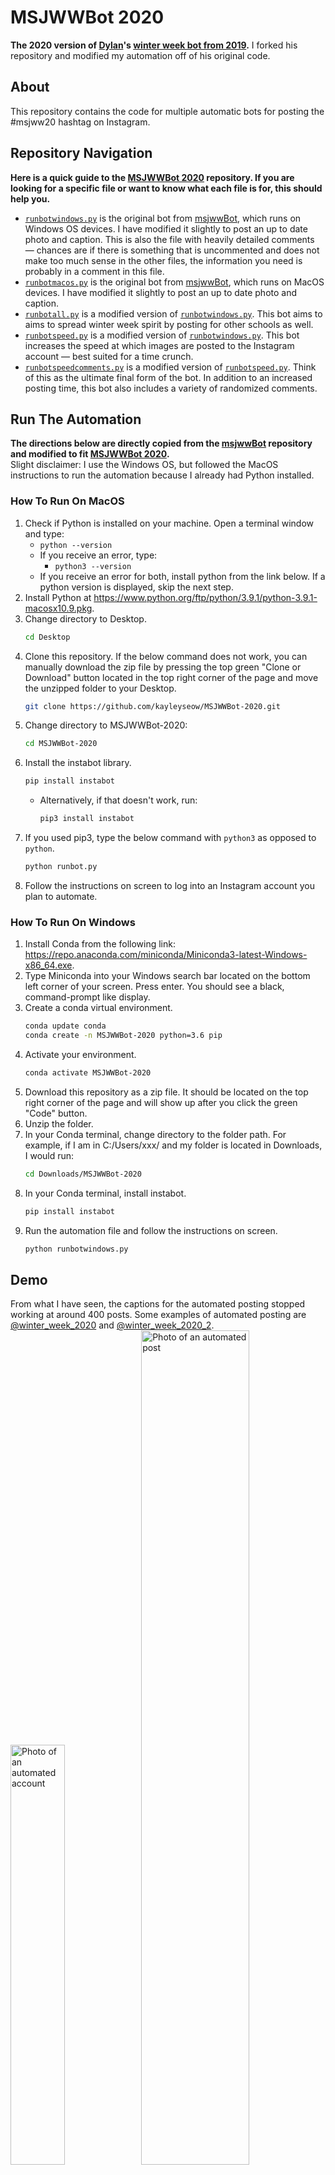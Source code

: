 # MSJWWBot 2020  
**The 2020 version of [Dylan](https://github.com/Dylan102938)'s [winter week bot from 2019](https://github.com/Dylan102938/msjwwBot).** I forked his repository and modified my automation off of his original code.  

## About
This repository contains the code for multiple automatic bots for posting the #msjww20 hashtag on Instagram.

## Repository Navigation
**Here is a quick guide to the [MSJWWBot 2020](https://github.com/kayleyseow/MSJWWBot-2020) repository. If you are looking for a specific file or want to know what each file is for, this should help you.**
- [```runbotwindows.py```](https://github.com/kayleyseow/MSJWWBot-2020/blob/master/runbotwindows.py) is the original bot from [msjwwBot](https://github.com/Dylan102938/msjwwBot), which runs on Windows OS devices. I have modified it slightly to post an up to date photo and caption. This is also the file with heavily detailed comments — chances are if there is something that is uncommented and does not make too much sense in the other files, the information you need is probably in a comment in this file.
- [```runbotmacos.py```](https://github.com/kayleyseow/MSJWWBot-2020/blob/master/runbotmacos.py) is the original bot from [msjwwBot](https://github.com/Dylan102938/msjwwBot), which runs on MacOS devices. I have modified it slightly to post an up to date photo and caption.
- [```runbotall.py```](https://github.com/kayleyseow/MSJWWBot-2020/blob/master/runbotall.py) is a modified version of [```runbotwindows.py```](https://github.com/kayleyseow/MSJWWBot-2020/blob/master/runbotwindows.py). This bot aims to aims to spread winter week spirit by posting for other schools as well. 
- [```runbotspeed.py```](https://github.com/kayleyseow/MSJWWBot-2020/blob/master/runbotspeed.py) is a modified version of [```runbotwindows.py```](https://github.com/kayleyseow/MSJWWBot-2020/blob/master/runbotwindows.py). This bot increases the speed at which images are posted to the Instagram account — best suited for a time crunch.
- [```runbotspeedcomments.py```](https://github.com/kayleyseow/MSJWWBot-2020/blob/master/runbotspeedcomments.py) is a modified version of [```runbotspeed.py```](https://github.com/kayleyseow/MSJWWBot-2020/blob/master/runbotspeed.py). Think of this as the ultimate final form of the bot. In addition to an increased posting time, this bot also includes a variety of randomized comments.

## Run The Automation  
**The directions below are directly copied from the [msjwwBot](https://github.com/Dylan102938/msjwwBot) repository and modified to fit [MSJWWBot 2020](https://github.com/kayleyseow/MSJWWBot-2020).**  
Slight disclaimer: I use the Windows OS, but followed the MacOS instructions to run the automation because I already had Python installed.  
### How To Run On MacOS
1. Check if Python is installed on your machine. Open a terminal window and type:
      * ```python --version```
   * If you receive an error, type:
      * ```python3 --version```
   * If you receive an error for both, install python from the link below. If a python version is displayed, skip the next step.
2. Install Python at https://www.python.org/ftp/python/3.9.1/python-3.9.1-macosx10.9.pkg.  
3. Change directory to Desktop.
   ```bash 
   cd Desktop 
   ```
4. Clone this repository. If the below command does not work, you can manually download the zip file by pressing the top green "Clone or Download" button located in the top right corner of the page and move the unzipped folder to your Desktop.
   ```bash
   git clone https://github.com/kayleyseow/MSJWWBot-2020.git
   ```
5. Change directory to MSJWWBot-2020:  
   ```bash
   cd MSJWWBot-2020
   ```
6. Install the instabot library.
   ```bash
   pip install instabot
   ```
   * Alternatively, if that doesn't work, run:
      ```bash
      pip3 install instabot
      ```
7. If you used pip3, type the below command with ```python3``` as opposed to ```python```.
   ```bash
   python runbot.py
   ```
8. Follow the instructions on screen to log into an Instagram account you plan to automate.
### How To Run On Windows
1. Install Conda from the following link: https://repo.anaconda.com/miniconda/Miniconda3-latest-Windows-x86_64.exe.
2. Type Miniconda into your Windows search bar located on the bottom left corner of your screen. Press enter. You should see a black, command-prompt like display.
3. Create a conda virtual environment.
     ```bash
     conda update conda
     conda create -n MSJWWBot-2020 python=3.6 pip
     ```
4. Activate your environment.
     ```bash
     conda activate MSJWWBot-2020
     ```
5. Download this repository as a zip file. It should be located on the top right corner of the page and will show up after you click the green "Code" button.
6. Unzip the folder.
7. In your Conda terminal, change directory to the folder path. For example, if I am in C:/Users/xxx/ and my folder is located in Downloads, I would run:
     ```bash
     cd Downloads/MSJWWBot-2020
     ```
8. In your Conda terminal, install instabot.
     ```bash
     pip install instabot
     ```
9. Run the automation file and follow the instructions on screen.
     ```bash
     python runbotwindows.py
     ```
## Demo
From what I have seen, the captions for the automated posting stopped working at around 400 posts. Some examples of automated posting are [@winter_week_2020](https://www.instagram.com/winter_week_2020/) and [@winter_week_2020_2](https://www.instagram.com/winter_week_2020_2/).  
<img src="https://cloud-opyxb0uq8.vercel.app/0image.png" alt="Photo of an automated account" width=41.5%/><img src="https://cloud-opyxb0uq8.vercel.app/1image.png" alt="Photo of an automated post" width=58.5%/>
## Further Hacking
- Automation can be modified for future use. In the code, only the caption and file names need to be changed — everything else should work flawlessly
- New Features:
     - Display of the elapsed time of automation
     - Quit function to break the automation out of the loop
     - Set a number posts instead of having the automation run 
- Expanding On Current Features:
     - Addition of more comments
     - Further randomized posting times
- For this automation, Instabot was used (only the ```login()``` function). To further expand on the automation, you can look through the [Instabot docs](https://instagrambot.github.io/docs/en/) and take a look through the [Instabot intstructions for use](https://instagrambot.github.io/docs/en/How_to_use.html) for the other functions and parameters in order to add functionality to the automation. 
